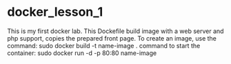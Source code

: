 # docker_lesson_1
This is my first docker lab.
This Dockefile build image with a web server and php support, copies the prepared front page.
To create an image, use the command: sudo docker build -t name-image .
command to start the container: sudo docker run -d -p 80:80 name-image
